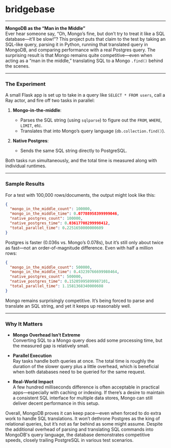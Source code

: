 # bridgebase

---

**MongoDB as the “Man in the Middle”**  
Ever hear someone say, “Oh, Mongo’s fine, but don’t try to treat it like a SQL database—it’ll be slow!”? This project puts that claim to the test by taking an SQL-like query, parsing it in Python, running that translated query in MongoDB, and comparing performance with a real Postgres query. The surprising result is that Mongo remains quite competitive—even when acting as a “man in the middle,” translating SQL to a Mongo `.find()` behind the scenes.

---

### The Experiment
A small Flask app is set up to take in a query like `SELECT * FROM users`, call a Ray actor, and fire off two tasks in parallel:

1. **Mongo-in-the-middle**:  
   - Parses the SQL string (using `sqlparse`) to figure out the `FROM`, `WHERE`, `LIMIT`, etc.  
   - Translates that into Mongo’s query language (`db.collection.find()`).  

2. **Native Postgres**:  
   - Sends the same SQL string directly to PostgreSQL.  

Both tasks run simultaneously, and the total time is measured along with individual runtimes.

---

### Sample Results
For a test with 100,000 rows/documents, the output might look like this:

```json
{
  "mongo_in_the_middle_count": 100000,
  "mongo_in_the_middle_time": 0.07788958399999046,
  "native_postgres_count": 100000,
  "native_postgres_time": 0.03617708299998412,
  "total_parallel_time": 0.2251650000000609
}
```

Postgres is faster (0.036s vs. Mongo’s 0.078s), but it’s still only about twice as fast—not an order-of-magnitude difference. Even with half a million rows:

```json
{
  "mongo_in_the_middle_count": 500000,
  "mongo_in_the_middle_time": 0.43239766699980464,
  "native_postgres_count": 500000,
  "native_postgres_time": 0.15205995899987101,
  "total_parallel_time": 1.1581368340000608
}
```

Mongo remains surprisingly competitive. It’s being forced to parse and translate an SQL string, and yet it keeps up reasonably well.

---

### Why It Matters
- **Mongo Overhead Isn’t Extreme**  
  Converting SQL to a Mongo query does add some processing time, but the measured gap is relatively small.

- **Parallel Execution**  
  Ray tasks handle both queries at once. The total time is roughly the duration of the slower query plus a little overhead, which is beneficial when both databases need to be queried for the same request.

- **Real-World Impact**  
  A few hundred milliseconds difference is often acceptable in practical apps—especially with caching or indexing. If there’s a desire to maintain a consistent SQL interface for multiple data stores, Mongo can still deliver decent performance in this setup.

Overall, MongoDB proves it can keep pace—even when forced to do extra work to handle SQL translations. It won’t dethrone Postgres as the king of relational queries, but it’s not as far behind as some might assume. Despite the additional overhead of parsing and translating SQL commands into MongoDB's query language, the database demonstrates competitive speeds, closely trailing PostgreSQL in various test scenarios.